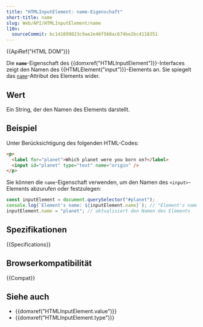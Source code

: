 ```yaml
---
title: "HTMLInputElement: name-Eigenschaft"
short-title: name
slug: Web/API/HTMLInputElement/name
l10n:
  sourceCommit: bc141099823c9ae2e46f560ac674be2bc4118351
---
```


{{ApiRef("HTML DOM")}}

Die **`name`**-Eigenschaft des {{domxref("HTMLInputElement")}}-Interfaces zeigt den Namen des {{HTMLElement("input")}}-Elements an. Sie spiegelt das [`name`](/de/docs/Web/HTML/Element/input#name)-Attribut des Elements wider.

## Wert

Ein String, der den Namen des Elements darstellt.

## Beispiel

Unter Berücksichtigung des folgenden HTML-Codes:

```html
<p>
  <label for="planet">Which planet were you born on?</label>
  <input id="planet" type="text" name="origin" />
</p>
```

Sie können die `name`-Eigenschaft verwenden, um den Namen des `<input>`-Elements abzurufen oder festzulegen:

```js
const inputElement = document.querySelector("#planet");
console.log(`Element's name: ${inputElement.name}`); // "Element's name: origin"
inputElement.name = "planet"; // aktualisiert den Namen des Elements
```

## Spezifikationen

{{Specifications}}

## Browserkompatibilität

{{Compat}}

## Siehe auch

- {{domxref("HTMLInputElement.value")}}
- {{domxref("HTMLInputElement.type")}}
